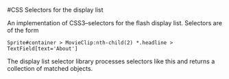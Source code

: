 
#CSS Selectors for the display list

An implementation of CSS3–selectors for the flash display list. Selectors are
of the form 

    Sprite#container > MovieClip:nth-child(2) *.headline > TextField[text='About']

The display list selector library processes selectors like this and returns a collection
of matched objects.


